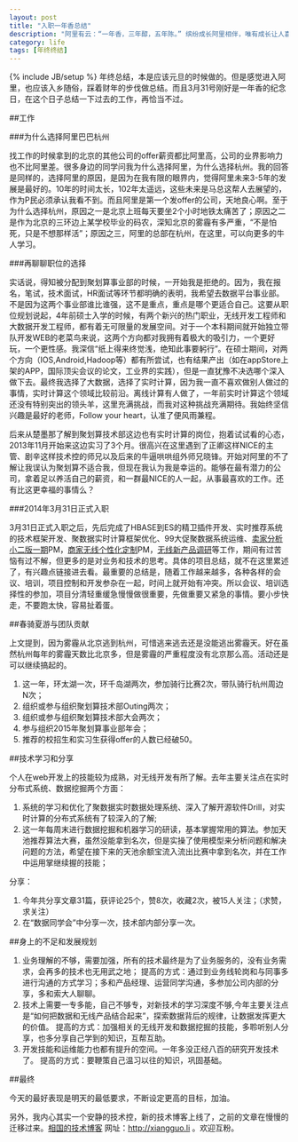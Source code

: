 ```yaml
---
layout: post
title: "入职一年香总结"
description: "阿里有云：“一年香，三年醇，五年陈。” 缤纷成长阿里相伴，唯有成长让人喜悦"
category: life
tags: [年终终结]
---
```

{% include JB/setup %}
年终总结，本是应该元旦的时候做的。但是感觉进入阿里，也应该入乡随俗，踩着财年的步伐做总结。而且3月31号刚好是一年香的纪念日，在这个日子总结一下过去的工作，再恰当不过。

##工作

###为什么选择阿里巴巴杭州
 
找工作的时候拿到的北京的其他公司的offer薪资都比阿里高，公司的业界影响力也不比阿里差。很多身边的同学问我为什么选择阿里，为什么选择杭州。我的回答是同样的，选择阿里的原因，是因为在我有限的眼界内，觉得阿里未来3-5年的发展是最好的。10年的时间太长，102年太遥远，这些未来是马总这帮人去展望的，作为P民必须承认我看不到。而且阿里是第一个发offer的公司，天地良心啊。至于为什么选择杭州，原因之一是北京上班每天要坐2个小时地铁太痛苦了；原因之二是作为北京的三环边上某学校毕业的码农，深知北京的雾霾有多严重，“不是怕死，只是不想那样活”；原因之三，阿里的总部在杭州，在这里，可以向更多的牛人学习。

###再聊聊职位的选择
    
实话说，得知被分配到聚划算事业部的时候，一开始我是拒绝的。因为，我在报名，笔试，技术面试，HR面试等环节都明确的表明，我希望去数据平台事业部。不是因为这两个事业部谁比谁强，这不是重点，重点是哪个更适合自己。这要从职位规划说起，4年前硕士入学的时候，有两个新兴的热门职业，无线开发工程师和大数据开发工程师，都有着无可限量的发展空间。对于一个本科期间就开始独立带队开发WEB的老菜鸟来说，这两个方向都对我拥有着极大的吸引力，一个更好玩，一个更性感。我深信“纸上得来终觉浅，绝知此事要躬行”。在硕士期间，对两个方向（IOS,Android,Hadoop等）都有所尝试，也有结果产出（如在appStore上架的APP，国际顶尖会议的论文，工业界的实践），但是一直犹豫不决选哪个深入做下去。最终我选择了大数据，选择了实时计算，因为我一直不喜欢做别人做过的事情，实时计算这个领域比较前沿。离线计算有人做了，一年前实时计算这个领域还没有特别突出的领头羊，这里充满挑战，而我对这种挑战充满期待。我始终坚信兴趣是最好的老师，Follow your heart，认准了便风雨兼程。 
       
后来从楚墨那了解到聚划算技术部这边也有实时计算的岗位，抱着试试看的心态，2013年11月开始来这边实习了3个月。很高兴在这里遇到了正卿这样NICE的主管、剧辛这样技术控的师兄以及后来的牛逼哄哄组外师兄晓锋。开始对阿里的不了解让我误认为聚划算不适合我，但现在我认为我是幸运的。能够在最有潜力的公司，拿着足以养活自己的薪资，和一群最NICE的人一起，从事最喜欢的工作。还有比这更幸福的事情么？

###2014年3月31日正式入职

3月31日正式入职之后，先后完成了HBASE到ES的精卫插件开发、实时推荐系统的技术框架开发、聚数据实时计算框架优化、99大促聚数据系统运维、[卖家分析小二版一期](http://www.atatech.org/articles/31193)PM，[商家无线个性化定制](http://www.atatech.org/articles/30947)PM，[无线新产品调研](http://www.atatech.org/articles/32305?rnd=292811836)等工作，期间有过苦恼有过不解，但更多的是对业务和技术的思考。具体的项目总结，就不在这里累述了，有兴趣点链接进去看。最重要的总结是，随着工作越来越多，各种各样的会议、培训，项目控制和开发参杂在一起，时间上就开始有冲突。所以会议、培训选择性的参加，项目分清轻重缓急慢慢做很重要，先做重要又紧急的事情。要小步快走，不要跑太快，容易扯着蛋。

##春骑夏游与团队贡献

上文提到，因为雾霾从北京逃到杭州，可惜逃来逃去还是没能逃出雾霾天。好在虽然杭州每年的雾霾天数比北京多，但是雾霾的严重程度没有北京那么高。活动还是可以继续搞起的。

1. 这一年，环太湖一次，环千岛湖两次，参加骑行比赛2次，带队骑行杭州周边N次；
2. 组织或参与组织聚划算技术部Outing两次；
3. 组织或参与组织聚划算技术部大会两次；
4. 参与组织2015年聚划算事业部年会；
5. 推荐的校招生和实习生获得offer的人数已经破50。

##技术学习和分享

个人在web开发上的技能较为成熟，对无线开发有所了解。去年主要关注点在实时分布式系统、数据挖掘两个方面：
 
1. 系统的学习和优化了聚数据实时数据处理系统、深入了解开源软件Drill，对实时计算的分布式系统有了较深入的了解;
2. 这一年每周末进行数据挖掘和机器学习的研读，基本掌握常用的算法。参加天池推荐算法大赛，虽然没能拿到名次，但是实操了使用模型来分析问题和解决问题的方法，希望在接下来的天池余额宝流入流出比赛中拿到名次，并在工作中运用掌继续握的技能；

分享：

1. 今年共分享文章31篇，获评论25个，赞8次，收藏2次，被15人关注；（求赞，求关注）
2. 在“数据同学会”中分享一次，技术部内部分享一次。    


##身上的不足和发展规划

1. 业务理解的不够，需要加强，所有的技术最终是为了业务服务的，没有业务需求，会再多的技术也无用武之地；
提高的方式：通过到业务线轮岗和与同事多进行沟通的方式学习；多和产品经理、运营同学沟通，多参加公司内部的分享，多和索大人聊聊。
2. 技术上需要一专多能，自己不够专，对新技术的学习深度不够,今年主要关注点是“如何把数据和无线产品结合起来”，探索数据背后的规律，让数据发挥更大的价值。
提高的方式：加强相关的无线开发和数据挖掘的技能，多聆听别人分享，也多分享自己学到的知识，互帮互助。
3. 开发技能和运维能力也都有提升的空间。一年多没正经八百的研究开发技术了。
提高的方式：要鞭策自己温习以往的知识，巩固基础。



##最终

今天的最好表现是明天的最低要求，不断设定更高的目标，加油。

另外，我内心其实一个安静的技术控，新的技术博客上线了，之前的文章在慢慢的迁移过来。[相国的技术博客](http://xiangguo.li) 网址：http://xiangguo.li  。欢迎互粉。
